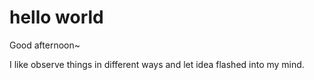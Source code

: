 # hello world

Good afternoon~

I like observe things in different ways and let idea flashed into my mind.
